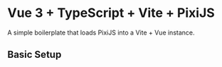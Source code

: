 # Vue 3 + TypeScript + Vite + PixiJS

A simple boilerplate that loads PixiJS into a Vite + Vue instance.

## Basic Setup

